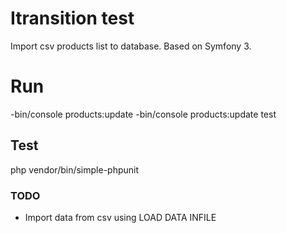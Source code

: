 Itransition test
========================
Import csv products list to database. Based on Symfony 3.

# Run
-bin/console products:update 
-bin/console products:update test

## Test
php vendor/bin/simple-phpunit

### TODO
- Import data from csv using LOAD DATA INFILE
